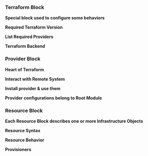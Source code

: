 ### Terraform Block

**Special block used to configure some behaviors**

**Required Terraform Version**

**List Required Providers**

**Terraform Backend**

### Provider Block

**Heart of Terraform**

**Interact with Remote System**

**Install provider & use them**

**Provider configurations belong to Root Module**

### Resource Block

**Each Resource Block describes one or more Infrastructure Objects**

**Resource Syntax**

**Resource Behavior**

**Provisioners**